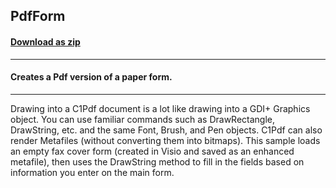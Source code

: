 ## PdfForm
#### [Download as zip](https://grapecity.github.io/DownGit/#/home?url=https://github.com/GrapeCity/ComponentOne-WinForms-Samples/tree/master/NetFramework\Pdf\VB\PdfForm)
____
#### Creates a Pdf version of a paper form.
____
Drawing into a C1Pdf document is a lot like drawing into a GDI+ Graphics object.
You can use familiar commands such as DrawRectangle, DrawString, etc. and the same Font, Brush, and Pen objects.
C1Pdf can also render Metafiles (without converting them into bitmaps).
This sample loads an empty fax cover form (created in Visio and saved as an enhanced metafile), 
then uses the DrawString method to fill in the fields based on information you enter on the main form.
